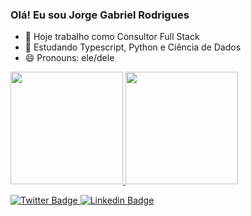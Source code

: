 ### Olá! Eu sou Jorge Gabriel Rodrigues
 
- 🔭 Hoje trabalho como Consultor Full Stack
- 🌱 Estudando Typescript, Python e Ciência de Dados
- 😄 Pronouns: ele/dele

<div>
  <a href="https://github.com/jorge-g99">
  <img height="180em" src="https://github-readme-stats.vercel.app/api?username=jorge-g99&show_icons=true&theme=omni&include_all_commits=true&count_private=true"/>
  <img height="180em" src="https://github-readme-stats.vercel.app/api/top-langs/?username=jorge-g99&layout=compact&langs_count=7&theme=omni"/>
</div>
  
![Twitter Badge](https://img.shields.io/twitter/follow/Jorgehio?style=social)
[![Linkedin Badge](https://img.shields.io/badge/-LinkedIn-blue?style=flat-square&logo=Linkedin&logoColor=white&link=https://www.linkedin.com/in/jorge-gabriel-rodrigues-programador)](https://www.linkedin.com/in/jorge-gabriel-rodrigues-programador)

